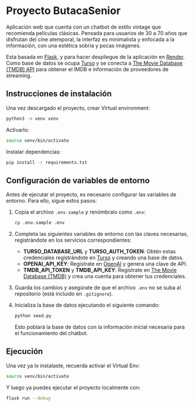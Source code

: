# Proyecto ButacaSenior

Aplicación web que cuenta con un chatbot de estilo vintage que recomienda películas clásicas. Pensada para usuarios de 30 a 70 años que disfrutan del cine atemporal, la interfaz es minimalista y enfocada a la información, con una estética sobria y pocas imágenes.

Esta basada en [Flask](https://flask.palletsprojects.com/en/stable/), y para hacer despliegue de la aplicación en [Render](https://render.com/). Como base de datos se ocupa [Turso](https://turso.tech/) y se conecta a  [The Movie Database (TMDB) API](https://developer.themoviedb.org/docs/getting-started) para obtener el IMDB e información de proveedores de streaming.

## Instrucciones de instalación

Una vez descargado el proyecto, crear Virtual environment:

```sh
python3 -m venv venv
```

Activarlo:

```sh
source venv/bin/activate
```

Instalar dependencias:

```sh
pip install -r requirements.txt
```

## Configuración de variables de entorno

Antes de ejecutar el proyecto, es necesario configurar las variables de entorno. Para ello, sigue estos pasos:

1. Copia el archivo `.env.sample` y renómbralo como `.env`:

   ```sh
   cp .env.sample .env
   ```

2. Completa las siguientes variables de entorno con las claves necesarias, registrándote en los servicios correspondientes:

   - **TURSO_DATABASE_URL** y **TURSO_AUTH_TOKEN**: Obtén estas credenciales registrándote en [Turso](https://turso.tech/) y creando una base de datos.
   - **OPENAI_API_KEY**: Regístrate en [OpenAI](https://platform.openai.com/signup/) y genera una clave de API.
   - **TMDB_API_TOKEN** y **TMDB_API_KEY**: Regístrate en [The Movie Database (TMDB)](https://developer.themoviedb.org/docs/getting-started) y crea una cuenta para obtener tus credenciales.

3. Guarda los cambios y asegúrate de que el archivo `.env` no se suba al repositorio (está incluido en `.gitignore`).

4. Inicializa la base de datos ejecutando el siguiente comando:

   ```sh
   python seed.py
   ```

   Esto poblará la base de datos con la información inicial necesaria para el funcionamiento del chatbot.

## Ejecución

Una vez ya lo instalaste, recuerda activar el Virtual Env:

```sh
source venv/bin/activate
```

Y luego ya puedes ejecutar el proyecto localmente con:

```sh
flask run --debug
```

